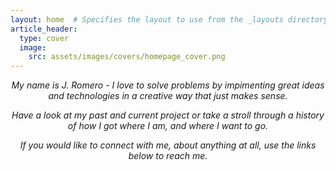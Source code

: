 ```yaml
---
layout: home  # Specifies the layout to use from the _layouts directory
article_header:
  type: cover
  image:
    src: assets/images/covers/homepage_cover.png
---
```



<div class="article__header space-below-header" style="text-align: center; font-style: italic;">

My name is J. Romero - I love to solve problems by impimenting great ideas and technologies in a creative way that just makes sense. 

Have a look at my past and current project or take a stroll through a history of how I got where I am, and where I want to go.

If you would like to connect with me, about anything at all, use the links below to reach me.


</div>



